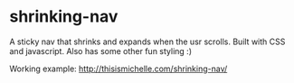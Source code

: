 # shrinking-nav

A sticky nav that shrinks and expands when the usr scrolls. Built with CSS and javascript. Also has some other fun styling :)

Working example: <a href="http://thisismichelle.com/shrinking-nav/">http://thisismichelle.com/shrinking-nav/</a>
